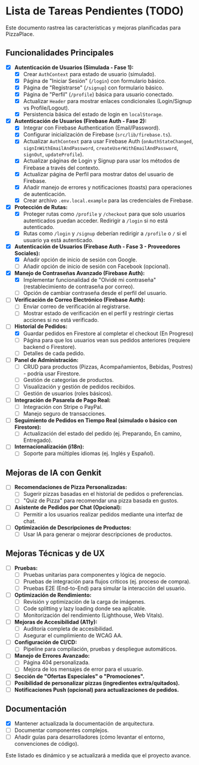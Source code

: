 

# Lista de Tareas Pendientes (TODO)

Este documento rastrea las características y mejoras planificadas para PizzaPlace.

## Funcionalidades Principales
- [x] **Autenticación de Usuarios (Simulada - Fase 1):**
    - [x] Crear `AuthContext` para estado de usuario (simulado).
    - [x] Página de "Iniciar Sesión" (`/login`) con formulario básico.
    - [x] Página de "Registrarse" (`/signup`) con formulario básico.
    - [x] Página de "Perfil" (`/profile`) básica para usuario conectado.
    - [x] Actualizar `Header` para mostrar enlaces condicionales (Login/Signup vs Profile/Logout).
    - [x] Persistencia básica del estado de login en `localStorage`.
- [x] **Autenticación de Usuarios (Firebase Auth - Fase 2):**
    - [x] Integrar con Firebase Authentication (Email/Password).
    - [x] Configurar inicialización de Firebase (`src/lib/firebase.ts`).
    - [x] Actualizar `AuthContext` para usar Firebase Auth (`onAuthStateChanged`, `signInWithEmailAndPassword`, `createUserWithEmailAndPassword`, `signOut`, `updateProfile`).
    - [x] Actualizar páginas de Login y Signup para usar los métodos de Firebase a través del contexto.
    - [x] Actualizar página de Perfil para mostrar datos del usuario de Firebase.
    - [x] Añadir manejo de errores y notificaciones (toasts) para operaciones de autenticación.
    - [x] Crear archivo `.env.local.example` para las credenciales de Firebase.
- [x] **Protección de Rutas:**
    - [x] Proteger rutas como `/profile` y `/checkout` para que solo usuarios autenticados puedan acceder. Redirigir a `/login` si no está autenticado.
    - [x] Rutas como `/login` y `/signup` deberían redirigir a `/profile` o `/` si el usuario ya está autenticado.
- [x] **Autenticación de Usuarios (Firebase Auth - Fase 3 - Proveedores Sociales):**
    - [x] Añadir opción de inicio de sesión con Google.
    - [ ] Añadir opción de inicio de sesión con Facebook (opcional).
- [x] **Manejo de Contraseñas Avanzado (Firebase Auth):**
    - [x] Implementar funcionalidad de "Olvidé mi contraseña" (restablecimiento de contraseña por correo).
    - [ ] Opción de cambiar contraseña desde el perfil del usuario.
- [ ] **Verificación de Correo Electrónico (Firebase Auth):**
    - [ ] Enviar correo de verificación al registrarse.
    - [ ] Mostrar estado de verificación en el perfil y restringir ciertas acciones si no está verificado.
- [ ] **Historial de Pedidos:**
    - [x] Guardar pedidos en Firestore al completar el checkout (En Progreso)
    - [ ] Página para que los usuarios vean sus pedidos anteriores (requiere backend o Firestore).
    - [ ] Detalles de cada pedido.
- [ ] **Panel de Administración:**
    - [ ] CRUD para productos (Pizzas, Acompañamientos, Bebidas, Postres) - podría usar Firestore.
    - [ ] Gestión de categorías de productos.
    - [ ] Visualización y gestión de pedidos recibidos.
    - [ ] Gestión de usuarios (roles básicos).
- [ ] **Integración de Pasarela de Pago Real:**
    - [ ] Integración con Stripe o PayPal.
    - [ ] Manejo seguro de transacciones.
- [ ] **Seguimiento de Pedidos en Tiempo Real (simulado o básico con Firestore):**
    - [ ] Actualización del estado del pedido (ej. Preparando, En camino, Entregado).
- [ ] **Internacionalización (i18n):**
    - [ ] Soporte para múltiples idiomas (ej. Inglés y Español).

## Mejoras de IA con Genkit
- [ ] **Recomendaciones de Pizza Personalizadas:**
    - [ ] Sugerir pizzas basadas en el historial de pedidos o preferencias.
    - [ ] "Quiz de Pizza" para recomendar una pizza basada en gustos.
- [ ] **Asistente de Pedidos por Chat (Opcional):**
    - [ ] Permitir a los usuarios realizar pedidos mediante una interfaz de chat.
- [ ] **Optimización de Descripciones de Productos:**
    - [ ] Usar IA para generar o mejorar descripciones de productos.

## Mejoras Técnicas y de UX
- [ ] **Pruebas:**
    - [ ] Pruebas unitarias para componentes y lógica de negocio.
    - [ ] Pruebas de integración para flujos críticos (ej. proceso de compra).
    - [ ] Pruebas E2E (End-to-End) para simular la interacción del usuario.
- [ ] **Optimización de Rendimiento:**
    *   [ ] Revisión y optimización de la carga de imágenes.
    *   [ ] Code splitting y lazy loading donde sea aplicable.
    *   [ ] Monitorización del rendimiento (Lighthouse, Web Vitals).
- [ ] **Mejoras de Accesibilidad (A11y):**
    *   [ ] Auditoría completa de accesibilidad.
    *   [ ] Asegurar el cumplimiento de WCAG AA.
- [ ] **Configuración de CI/CD:**
    *   [ ] Pipeline para compilación, pruebas y despliegue automáticos.
- [ ] **Manejo de Errores Avanzado:**
    *   [ ] Página 404 personalizada.
    *   [ ] Mejora de los mensajes de error para el usuario.
- [ ] **Sección de "Ofertas Especiales" o "Promociones".**
- [ ] **Posibilidad de personalizar pizzas (ingredientes extra/quitados).**
- [ ] **Notificaciones Push (opcional) para actualizaciones de pedidos.**

## Documentación
- [x] Mantener actualizada la documentación de arquitectura.
- [ ] Documentar componentes complejos.
- [ ] Añadir guías para desarrolladores (cómo levantar el entorno, convenciones de código).

Este listado es dinámico y se actualizará a medida que el proyecto avance.
